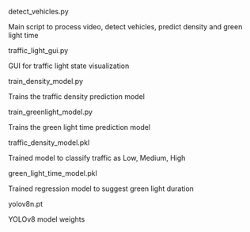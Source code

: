 
detect_vehicles.py

Main script to process video, detect vehicles, predict density and green light time

traffic_light_gui.py

GUI for traffic light state visualization

train_density_model.py

Trains the traffic density prediction model

train_greenlight_model.py

Trains the green light time prediction model

traffic_density_model.pkl

Trained model to classify traffic as Low, Medium, High

green_light_time_model.pkl

Trained regression model to suggest green light duration

yolov8n.pt

YOLOv8 model weights
